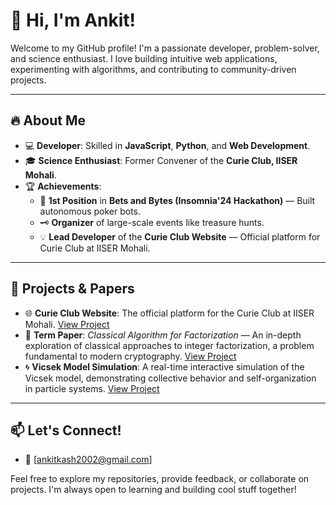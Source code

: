 # 👋 Hi, I'm Ankit!  

Welcome to my GitHub profile! I'm a passionate developer, problem-solver, and science enthusiast. I love building intuitive web applications, experimenting with algorithms, and contributing to community-driven projects.  

---

## 🔥 **About Me**  
- 💻 **Developer**: Skilled in **JavaScript**, **Python**, and **Web Development**.  
- 🎓 **Science Enthusiast**: Former Convener of the **Curie Club, IISER Mohali**.  
- 🏆 **Achievements**:  
  - 🥇 **1st Position** in **Bets and Bytes (Insomnia'24 Hackathon)** — Built autonomous poker bots.  
  - 🗝️ **Organizer** of large-scale events like treasure hunts.  
  - 💡 **Lead Developer** of the **Curie Club Website** — Official platform for Curie Club at IISER Mohali.

---

## 🚀 **Projects & Papers**
- 🌐 **Curie Club Website**: The official platform for the Curie Club at IISER Mohali. [View Project](https://github.com/curieClubIISERM/mainWebsite/)  
- 📜 **Term Paper**: *Classical Algorithm for Factorization* — An in-depth exploration of classical approaches to integer factorization, a problem fundamental to modern cryptography. [View Project](https://github.com/Ankitk108/Classical-Algorithms-for-Factorization)  
- 🌀 **Vicsek Model Simulation**: A real-time interactive simulation of the Vicsek model, demonstrating collective behavior and self-organization in particle systems. [View Project](https://github.com/Ankitk108/Vicsek-Model-Simulation)

---

## 📫 **Let's Connect!**  
- 📧 [ankitkash2002@gmail.com]  

Feel free to explore my repositories, provide feedback, or collaborate on projects. I'm always open to learning and building cool stuff together!
